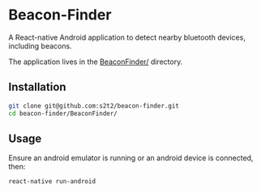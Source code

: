 # Beacon-Finder

A React-native Android application to detect nearby bluetooth devices, including beacons.

The application lives in the [BeaconFinder/](BeaconFinder/) directory.

## Installation

```` sh
git clone git@github.com:s2t2/beacon-finder.git
cd beacon-finder/BeaconFinder/
````

## Usage

Ensure an android emulator is running or an android device is connected, then:

```` sh
react-native run-android
````
